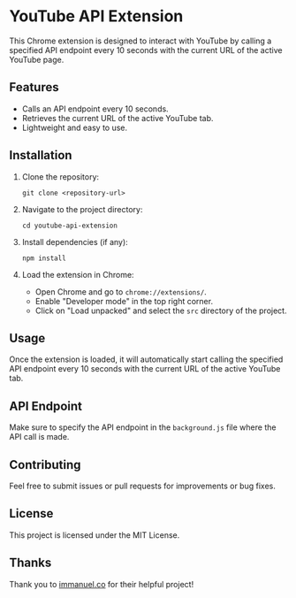 # YouTube API Extension

This Chrome extension is designed to interact with YouTube by calling a specified API endpoint every 10 seconds with the current URL of the active YouTube page.

## Features

- Calls an API endpoint every 10 seconds.
- Retrieves the current URL of the active YouTube tab.
- Lightweight and easy to use.

## Installation

1. Clone the repository:
   ```
   git clone <repository-url>
   ```

2. Navigate to the project directory:
   ```
   cd youtube-api-extension
   ```

3. Install dependencies (if any):
   ```
   npm install
   ```

4. Load the extension in Chrome:
   - Open Chrome and go to `chrome://extensions/`.
   - Enable "Developer mode" in the top right corner.
   - Click on "Load unpacked" and select the `src` directory of the project.

## Usage

Once the extension is loaded, it will automatically start calling the specified API endpoint every 10 seconds with the current URL of the active YouTube tab.

## API Endpoint

Make sure to specify the API endpoint in the `background.js` file where the API call is made.

## Contributing

Feel free to submit issues or pull requests for improvements or bug fixes.

## License

This project is licensed under the MIT License.

## Thanks

Thank you to [immanuel.co](https://immanuel.co/) for their helpful project!

